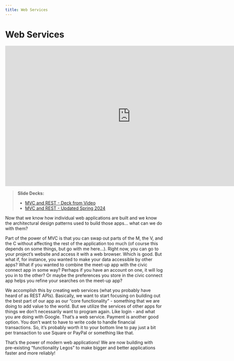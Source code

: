 ```yaml
---
title: Web Services
---
```


# Web Services

<iframe width="800" height="450" src="https://www.youtube.com/embed/hgVHwkLVCLI" frameborder="0" allow="accelerometer; autoplay; encrypted-media; gyroscope; picture-in-picture" allowfullscreen></iframe>

> __Slide Decks:__ 
> - [MVC and REST - Deck from Video](https://docs.google.com/presentation/d/1OqDykKXiGcjPC-HCtXzUIv3EvY7eFml0qrE07nPueSM/edit?usp=sharing)
> - [MVC and REST - Updated Spring 2024](https://docs.google.com/presentation/d/1UATEbAs1E98E6U8f6RayEftA8DU2VA7V747yl5nmOt0/edit?usp=sharing)

Now that we know how individual web applications are built and we know the architectural design patterns used to build those apps… what can we do with them?

Part of the power of MVC is that you can swap out parts of the M, the V, and the C without affecting the rest of the application too much (of course this depends on some things, but go with me here…). Right now, you can go to your project’s website and access it with a web browser. Which is good. But what if, for instance, you wanted to make your data accessible by other apps? What if you wanted to combine the meet-up app with the civic connect app in some way? Perhaps if you have an account on one, it will log you in to the other? Or maybe the preferences you store in the civic connect app helps you refine your searches on the meet-up app?

We accomplish this by creating web services (what you probably have heard of as REST APIs). Basically, we want to start focusing on building out the best part of our app as our “core functionality” - something that we are doing to add value to the world. But we utilize the services of other apps for things we don’t necessarily want to program again. Like login - and what you are doing with Google. That’s a web service. Payment is another good option. You don’t want to have to write code to handle financial transactions. So, it’s probably worth it to your bottom line to pay just a bit per transaction to use Square or PayPal or something like that.

That’s the power of modern web applications! We are now building with pre-existing “functionality Legos” to make bigger and better applications faster and more reliably!